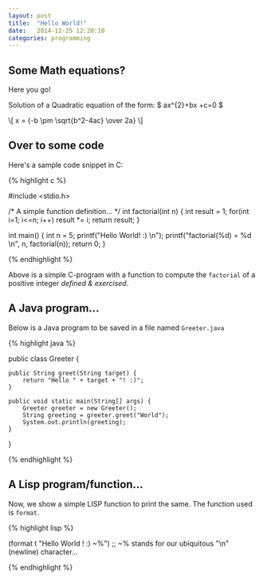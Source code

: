 ```yaml
---
layout: post
title:  "Hello World!"
date:   2014-12-25 12:20:10
categories: programming
---
```


## Some Math equations?

Here you go!

Solution of a Quadratic equation of the form: \$ ax^{2}+bx +c=0 \$

\\[ x = {-b \pm \sqrt{b^2-4ac} \over 2a} \\]

## Over to some code

Here's a sample code snippet in C:

{% highlight c %}

#include <stdio.h>

/* A simple function definition... */
int factorial(int n) {
    int result = 1;
    for(int i=1; i<=n; i++)
        result *= i;
    return result;
}

int main() {
    int n = 5;
    printf("Hello World! :) \n");
    printf("factorial(%d) = %d \n", n, factorial(n));
    return 0;
}

{% endhighlight %}

Above is a simple C-program with a function to compute the `factorial` of a positive integer _defined & exercised_.

## A Java program...

Below is a Java program to be saved in a file named `Greeter.java`

{% highlight java %}

public class Greeter {

    public String greet(String target) {
        return "Hello " + target + "! :)";
    }

    public void static main(String[] args) {
        Greeter greeter = new Greeter();
        String greeting = greeter.greet("World");
        System.out.println(greeting);
    }

}

{% endhighlight %}

## A Lisp program/function...

Now, we show a simple LISP function to print the same. The function used is `format`.

{% highlight lisp %}

(format t "Hello World ! :) ~%")
;; ~% stands for our ubiquitous "\n" (newline) character...

{% endhighlight %}
